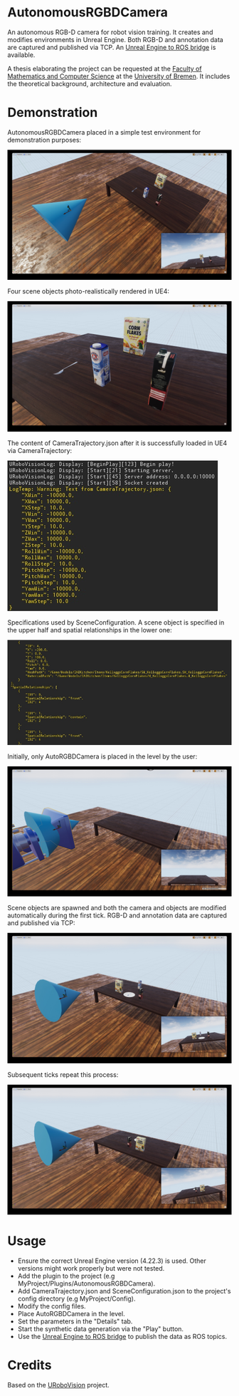 # AutonomousRGBDCamera

An autonomous RGB-D camera for robot vision training. It creates and modifies environments in Unreal Engine. Both RGB-D and annotation data are captured and published via TCP. An [Unreal Engine to ROS bridge](https://github.com/mschaecke/Bridge-For-AutonomousRGBDCamera) is available.

A thesis elaborating the project can be requested at the [Faculty of Mathematics and Computer Science](https://www.uni-bremen.de/en/open-campus/program/tents/faculty-3-mathematics-and-computer-science) at the [University of Bremen](https://www.uni-bremen.de/en/). It includes the theoretical background, architecture and evaluation.

# Demonstration

AutonomousRGBDCamera placed in a simple test environment for demonstration purposes:

![alt text](Images/AutonomousRGBDCamera.jpg "AutonomousRGBDCamera")

Four scene objects photo-realistically rendered in UE4:

![alt text](Images/SceneObject.jpg "SceneObject")

The content of CameraTrajectory.json after it is successfully loaded in UE4 via CameraTrajectory:

![alt text](Images/CameraTrajectory.jpg "CameraTrajectory")

Specifications used by SceneConfiguration. A scene object is specified in the upper half and spatial relationships in the lower one:

![alt text](Images/SceneConfiguration.jpg "SceneConfiguration")

Initially, only AutoRGBDCamera is placed in the level by the user:

![alt text](Images/Demonstration-1.jpg "Demonstration-1")

Scene objects are spawned and both the camera and objects are modified automatically during the first tick. RGB-D and annotation data are captured and published via TCP:

![alt text](Images/Demonstration-2.jpg "Demonstration-2")

Subsequent ticks repeat this process:

![alt text](Images/Demonstration-3.jpg "Demonstration-3")

# Usage

* Ensure the correct Unreal Engine version (4.22.3) is used. Other versions might work properly but were not tested.
* Add the plugin to the project (e.g MyProject/Plugins/AutonomousRGBDCamera).
* Add CameraTrajectory.json and SceneConfiguration.json to the project's config directory (e.g MyProject/Config).
* Modify the config files.
* Place AutoRGBDCamera in the level.
* Set the parameters in the "Details" tab.
* Start the synthetic data generation via the "Play" button.
* Use the [Unreal Engine to ROS bridge](https://github.com/mschaecke/Bridge-For-AutonomousRGBDCamera) to publish the data as ROS topics.

# Credits

Based on the [URoboVision](https://github.com/robcog-iai/URoboVision) project.

